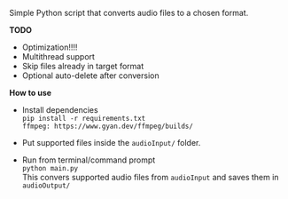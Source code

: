 Simple Python script that converts audio files to a chosen format.

**TODO**
* Optimization!!!!
* Multithread support
* Skip files already in target format
* Optional auto-delete after conversion


**How to use**
* Install dependencies <br>
``pip install -r requirements.txt`` <br>
``ffmpeg: https://www.gyan.dev/ffmpeg/builds/`` <br>
* Put supported files inside the ``audioInput/`` folder.

* Run from terminal/command prompt <br>
``python main.py`` <br>
This convers supported audio files from ``audioInput`` and saves them in ``audioOutput/``
